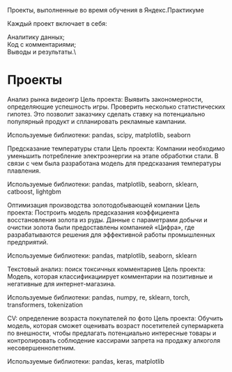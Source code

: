 Проекты, выполненные во время обучения в Яндекс.Практикуме

Каждый проект включает в себя:

Аналитику данных;\
Код с комментариями;\
Выводы и результаты.\
# Проекты
Анализ рынка видеоигр
Цель проекта: Выявить закономерности, определяющие успешность игры. Проверить несколько статистических гипотез. Это позволит заказчику сделать ставку на потенциально популярный продукт и спланировать рекламные кампании.

Используемые библиотеки: pandas, scipy, matplotlib, seaborn

Предсказание температуры стали
Цель проекта: Компании необходимо уменьшить потребление электроэнергии на этапе обработки стали. В связи с чем была разработана модель для предсказания температуры плавления.

Используемые библиотеки: pandas, matplotlib, seaborn, sklearn, catboost, lightgbm

Оптимизация производства золотодобывающей компании
Цель проекта: Построить модель предсказания коэффициента восстановления золота из руды. Данные с параметрами добычи и очистки золота были предоставлены компанией «Цифра», где разрабатываются решения для эффективной работы промышленных предприятий.

Используемые библиотеки: pandas, matplotlib, seaborn, sklearn

Текстовый анализ: поиск токсичных комментариев
Цель проекта: Модель, которая классификациирует комментарии на позитивные и негативные для интернет-магазина.

Используемые библиотеки: pandas, numpy, re, sklearn, torch, transformers, tokenization

CV: определение возраста покупателей по фото
Цель проекта: Обучить модель, которая сможет оценивать возраст посетителей супермаркета по внешности, чтобы предлагать потенциально интересные товары и контролировать соблюдение кассирами запрета на продажу алкоголя несовершеннолетним.

Используемые библиотеки: pandas, keras, matplotlib
